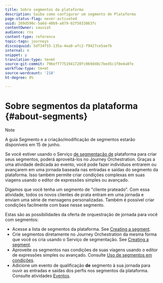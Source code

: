 ```yaml
---
title: Sobre segmentos da plataforma
description: Saiba como configurar um segmento de Plataforma
page-status-flag: never-activated
uuid: 269d590c-5a6d-40b9-a879-02f5033863fc
contentOwner: sauviat
audience: rns
content-type: reference
topic-tags: journeys
discoiquuid: 5df34f55-135a-4ea8-afc2-f9427ce5ae7b
internal: n
snippet: y
translation-type: tm+mt
source-git-commit: 796eff7751941720fc069dd8c7bed5c1f0e4a8fe
workflow-type: tm+mt
source-wordcount: '218'
ht-degree: 0%

---
```



# Sobre segmentos da plataforma {#about-segments}

>[!NOTE]
>
>A guia Segmento e a criação/modificação de segmentos estarão disponíveis em 15 de junho.

Se você estiver usando o Serviço [de segmentação de](https://docs.adobe.com/content/help/en/experience-platform/segmentation/home.html) plataforma para criar seus segmentos, poderá aproveitá-los no Journey Orchestration. Graças a uma atividade dedicada ao evento, você pode fazer indivíduos entrarem ou avançarem em uma jornada baseada nas entradas e saídas do segmento da plataforma. Isso também permite criar condições complexas em suas viagens usando o editor de expressões simples ou avançado.

Digamos que você tenha um segmento de &quot;cliente prateado&quot;. Com essa atividade, todos os novos clientes de prata entram em uma jornada e enviam uma série de mensagens personalizadas. Também é possível criar condições facilmente com base nesse segmento.

Estas são as possibilidades da oferta de orquestração de jornada para você com segmentos:

* Acesse a lista de segmentos da plataforma. See [Creating a segment](../segment/creating-a-segment.md).
* Crie segmentos diretamente no Journey Orchestration da mesma forma que você os cria usando o Serviço de segmentação. See [Creating a segment](../segment/creating-a-segment.md).
* Aproveite os segmentos nas condições de suas viagens usando o editor de expressões simples ou avançado. Consulte [Uso de segmentos em condições](../segment/using-a-segment.md).
* Adicione um evento de qualificação **de** segmento à sua jornada para ouvir as entradas e saídas dos perfis nos segmentos da plataforma. Consulte atividades [Eventos](../building-journeys/event-activities.md#segment-qualification).

